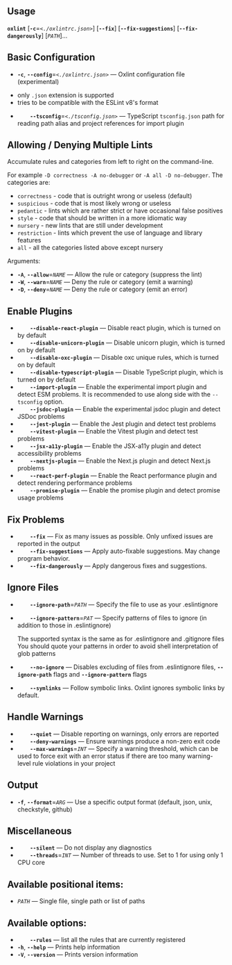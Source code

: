 
<!-- textlint-disable -->


## Usage
 **`oxlint`** \[**`-c`**=_`<./oxlintrc.json>`_\] \[**`--fix`**\] \[**`--fix-suggestions`**\] \[**`--fix-dangerously`**\] \[_`PATH`_\]...

## Basic Configuration
- **`-c`**, **`--config`**=_`<./oxlintrc.json>`_ &mdash; 
  Oxlint configuration file (experimental)
* only `.json` extension is supported
* tries to be compatible with the ESLint v8's format
- **`    --tsconfig`**=_`<./tsconfig.json>`_ &mdash; 
  TypeScript `tsconfig.json` path for reading path alias and project references for import plugin



## Allowing / Denying Multiple Lints
Accumulate rules and categories from left to right on the command-line.


 For example `-D correctness -A no-debugger` or `-A all -D no-debugger`.
 The categories are:
 * `correctness` - code that is outright wrong or useless (default)
 * `suspicious`  - code that is most likely wrong or useless
 * `pedantic`    - lints which are rather strict or have occasional false positives
 * `style`       - code that should be written in a more idiomatic way
 * `nursery`     - new lints that are still under development
 * `restriction` - lints which prevent the use of language and library features
 * `all`         - all the categories listed above except nursery

Arguments:

- **`-A`**, **`--allow`**=_`NAME`_ &mdash; 
  Allow the rule or category (suppress the lint)
- **`-W`**, **`--warn`**=_`NAME`_ &mdash; 
  Deny the rule or category (emit a warning)
- **`-D`**, **`--deny`**=_`NAME`_ &mdash; 
  Deny the rule or category (emit an error)



## Enable Plugins
- **`    --disable-react-plugin`** &mdash; 
  Disable react plugin, which is turned on by default
- **`    --disable-unicorn-plugin`** &mdash; 
  Disable unicorn plugin, which is turned on by default
- **`    --disable-oxc-plugin`** &mdash; 
  Disable oxc unique rules, which is turned on by default
- **`    --disable-typescript-plugin`** &mdash; 
  Disable TypeScript plugin, which is turned on by default
- **`    --import-plugin`** &mdash; 
  Enable the experimental import plugin and detect ESM problems. It is recommended to use along side with the `--tsconfig` option.
- **`    --jsdoc-plugin`** &mdash; 
  Enable the experimental jsdoc plugin and detect JSDoc problems
- **`    --jest-plugin`** &mdash; 
  Enable the Jest plugin and detect test problems
- **`    --vitest-plugin`** &mdash; 
  Enable the Vitest plugin and detect test problems
- **`    --jsx-a11y-plugin`** &mdash; 
  Enable the JSX-a11y plugin and detect accessibility problems
- **`    --nextjs-plugin`** &mdash; 
  Enable the Next.js plugin and detect Next.js problems
- **`    --react-perf-plugin`** &mdash; 
  Enable the React performance plugin and detect rendering performance problems
- **`    --promise-plugin`** &mdash; 
  Enable the promise plugin and detect promise usage problems



## Fix Problems
- **`    --fix`** &mdash; 
  Fix as many issues as possible. Only unfixed issues are reported in the output
- **`    --fix-suggestions`** &mdash; 
  Apply auto-fixable suggestions. May change program behavior.
- **`    --fix-dangerously`** &mdash; 
  Apply dangerous fixes and suggestions.



## Ignore Files
- **`    --ignore-path`**=_`PATH`_ &mdash; 
  Specify the file to use as your .eslintignore
- **`    --ignore-pattern`**=_`PAT`_ &mdash; 
  Specify patterns of files to ignore (in addition to those in .eslintignore)

  The supported syntax is the same as for .eslintignore and .gitignore files You should quote your patterns in order to avoid shell interpretation of glob patterns
- **`    --no-ignore`** &mdash; 
  Disables excluding of files from .eslintignore files, **`--ignore-path`** flags and **`--ignore-pattern`** flags
- **`    --symlinks`** &mdash; 
  Follow symbolic links. Oxlint ignores symbolic links by default.



## Handle Warnings
- **`    --quiet`** &mdash; 
  Disable reporting on warnings, only errors are reported
- **`    --deny-warnings`** &mdash; 
  Ensure warnings produce a non-zero exit code
- **`    --max-warnings`**=_`INT`_ &mdash; 
  Specify a warning threshold, which can be used to force exit with an error status if there are too many warning-level rule violations in your project



## Output
- **`-f`**, **`--format`**=_`ARG`_ &mdash; 
  Use a specific output format (default, json, unix, checkstyle, github)



## Miscellaneous
- **`    --silent`** &mdash; 
  Do not display any diagnostics
- **`    --threads`**=_`INT`_ &mdash; 
  Number of threads to use. Set to 1 for using only 1 CPU core



## Available positional items:
- _`PATH`_ &mdash; 
  Single file, single path or list of paths



## Available options:
- **`    --rules`** &mdash; 
  list all the rules that are currently registered
- **`-h`**, **`--help`** &mdash; 
  Prints help information
- **`-V`**, **`--version`** &mdash; 
  Prints version information




<!-- textlint-enable -->

